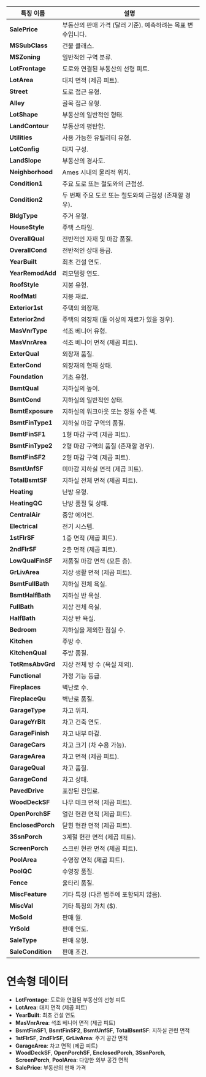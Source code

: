 | **특징 이름**       | **설명**                                                                                       |
|-------------------|--------------------------------------------------------------------------------------------|
| **SalePrice**     | 부동산의 판매 가격 (달러 기준). 예측하려는 목표 변수입니다.                                     |
| **MSSubClass**    | 건물 클래스.                                                                                 |
| **MSZoning**      | 일반적인 구역 분류.                                                                          |
| **LotFrontage**   | 도로와 연결된 부동산의 선형 피트.                                                             |
| **LotArea**       | 대지 면적 (제곱 피트).                                                                        |
| **Street**        | 도로 접근 유형.                                                                               |
| **Alley**         | 골목 접근 유형.                                                                               |
| **LotShape**      | 부동산의 일반적인 형태.                                                                       |
| **LandContour**   | 부동산의 평탄함.                                                                              |
| **Utilities**     | 사용 가능한 유틸리티 유형.                                                                    |
| **LotConfig**     | 대지 구성.                                                                                   |
| **LandSlope**     | 부동산의 경사도.                                                                              |
| **Neighborhood**  | Ames 시내의 물리적 위치.                                                                      |
| **Condition1**    | 주요 도로 또는 철도와의 근접성.                                                              |
| **Condition2**    | 두 번째 주요 도로 또는 철도와의 근접성 (존재할 경우).                                         |
| **BldgType**      | 주거 유형.                                                                                    |
| **HouseStyle**    | 주택 스타일.                                                                                  |
| **OverallQual**   | 전반적인 자재 및 마감 품질.                                                                   |
| **OverallCond**   | 전반적인 상태 등급.                                                                            |
| **YearBuilt**     | 최초 건설 연도.                                                                                |
| **YearRemodAdd**  | 리모델링 연도.                                                                                 |
| **RoofStyle**     | 지붕 유형.                                                                                    |
| **RoofMatl**      | 지붕 재료.                                                                                    |
| **Exterior1st**   | 주택의 외장재.                                                                                 |
| **Exterior2nd**   | 주택의 외장재 (둘 이상의 재료가 있을 경우).                                                    |
| **MasVnrType**    | 석조 베니어 유형.                                                                              |
| **MasVnrArea**    | 석조 베니어 면적 (제곱 피트).                                                                  |
| **ExterQual**     | 외장재 품질.                                                                                   |
| **ExterCond**     | 외장재의 현재 상태.                                                                             |
| **Foundation**    | 기초 유형.                                                                                     |
| **BsmtQual**      | 지하실의 높이.                                                                                 |
| **BsmtCond**      | 지하실의 일반적인 상태.                                                                         |
| **BsmtExposure**  | 지하실의 워크아웃 또는 정원 수준 벽.                                                           |
| **BsmtFinType1**  | 지하실 마감 구역의 품질.                                                                       |
| **BsmtFinSF1**    | 1형 마감 구역 (제곱 피트).                                                                      |
| **BsmtFinType2**  | 2형 마감 구역의 품질 (존재할 경우).                                                           |
| **BsmtFinSF2**    | 2형 마감 구역 (제곱 피트).                                                                      |
| **BsmtUnfSF**     | 미마감 지하실 면적 (제곱 피트).                                                                 |
| **TotalBsmtSF**   | 지하실 전체 면적 (제곱 피트).                                                                   |
| **Heating**       | 난방 유형.                                                                                     |
| **HeatingQC**     | 난방 품질 및 상태.                                                                              |
| **CentralAir**    | 중앙 에어컨.                                                                                   |
| **Electrical**    | 전기 시스템.                                                                                   |
| **1stFlrSF**      | 1층 면적 (제곱 피트).                                                                           |
| **2ndFlrSF**      | 2층 면적 (제곱 피트).                                                                           |
| **LowQualFinSF**  | 저품질 마감 면적 (모든 층).                                                                     |
| **GrLivArea**     | 지상 생활 면적 (제곱 피트).                                                                     |
| **BsmtFullBath**  | 지하실 전체 욕실.                                                                               |
| **BsmtHalfBath**  | 지하실 반 욕실.                                                                                 |
| **FullBath**      | 지상 전체 욕실.                                                                                 |
| **HalfBath**      | 지상 반 욕실.                                                                                   |
| **Bedroom**       | 지하실을 제외한 침실 수.                                                                        |
| **Kitchen**       | 주방 수.                                                                                        |
| **KitchenQual**   | 주방 품질.                                                                                      |
| **TotRmsAbvGrd**  | 지상 전체 방 수 (욕실 제외).                                                                     |
| **Functional**    | 가정 기능 등급.                                                                                  |
| **Fireplaces**    | 벽난로 수.                                                                                      |
| **FireplaceQu**   | 벽난로 품질.                                                                                   |
| **GarageType**    | 차고 위치.                                                                                     |
| **GarageYrBlt**   | 차고 건축 연도.                                                                                 |
| **GarageFinish**  | 차고 내부 마감.                                                                                 |
| **GarageCars**    | 차고 크기 (차 수용 가능).                                                                       |
| **GarageArea**    | 차고 면적 (제곱 피트).                                                                           |
| **GarageQual**    | 차고 품질.                                                                                      |
| **GarageCond**    | 차고 상태.                                                                                      |
| **PavedDrive**    | 포장된 진입로.                                                                                   |
| **WoodDeckSF**    | 나무 데크 면적 (제곱 피트).                                                                      |
| **OpenPorchSF**   | 열린 현관 면적 (제곱 피트).                                                                      |
| **EnclosedPorch** | 닫힌 현관 면적 (제곱 피트).                                                                      |
| **3SsnPorch**     | 3계절 현관 면적 (제곱 피트).                                                                      |
| **ScreenPorch**   | 스크린 현관 면적 (제곱 피트).                                                                      |
| **PoolArea**      | 수영장 면적 (제곱 피트).                                                                          |
| **PoolQC**        | 수영장 품질.                                                                                     |
| **Fence**         | 울타리 품질.                                                                                     |
| **MiscFeature**   | 기타 특징 (다른 범주에 포함되지 않음).                                                           |
| **MiscVal**       | 기타 특징의 가치 ($).                                                                             |
| **MoSold**        | 판매 월.                                                                                         |
| **YrSold**        | 판매 연도.                                                                                       |
| **SaleType**      | 판매 유형.                                                                                       |
| **SaleCondition** | 판매 조건.                                                                                       |



# 연속형 데이터

- **LotFrontage**: 도로와 연결된 부동산의 선형 피트
- **LotArea**: 대지 면적 (제곱 피트)
- **YearBuilt**: 최초 건설 연도
- **MasVnrArea**: 석조 베니어 면적 (제곱 피트)
- **BsmtFinSF1**, **BsmtFinSF2**, **BsmtUnfSF**, **TotalBsmtSF**: 지하실 관련 면적
- **1stFlrSF**, **2ndFlrSF**, **GrLivArea**: 주거 공간 면적
- **GarageArea**: 차고 면적 (제곱 피트)
- **WoodDeckSF**, **OpenPorchSF**, **EnclosedPorch**, **3SsnPorch**, **ScreenPorch**, **PoolArea**: 다양한 외부 공간 면적
- **SalePrice**: 부동산의 판매 가격



